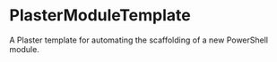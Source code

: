 # PlasterModuleTemplate
A Plaster template for automating the scaffolding of a new PowerShell module.
